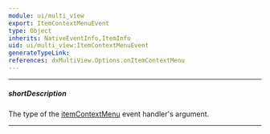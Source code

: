 ```yaml
---
module: ui/multi_view
export: ItemContextMenuEvent
type: Object
inherits: NativeEventInfo,ItemInfo
uid: ui/multi_view:ItemContextMenuEvent
generateTypeLink: 
references: dxMultiView.Options.onItemContextMenu
---
```

---
##### shortDescription
The type of the [itemContextMenu]({basewidgetpath}/Events/#itemContextMenu) event handler's argument.

---
<!-- Description goes here -->